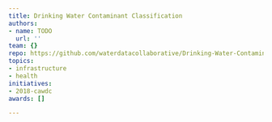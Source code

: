 ```yaml
---
title: Drinking Water Contaminant Classification
authors:
- name: TODO
  url: ''
team: {}
repo: https://github.com/waterdatacollaborative/Drinking-Water-Contaminant-Classification
topics:
- infrastructure
- health
initiatives:
- 2018-cawdc
awards: []

---
```






